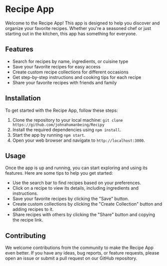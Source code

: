 # Recipe App

Welcome to the Recipe App! This app is designed to help you discover and organize your favorite recipes. Whether you're a seasoned chef or just starting out in the kitchen, this app has something for everyone.

## Features

- Search for recipes by name, ingredients, or cuisine type
- Save your favorite recipes for easy access
- Create custom recipe collections for different occasions
- Get step-by-step instructions and cooking tips for each recipe
- Share your favorite recipes with friends and family

## Installation

To get started with the Recipe App, follow these steps:

1. Clone the repository to your local machine: `git clone https://github.com/johnahumanbeing/Recipy`
2. Install the required dependencies using `npm install`.
3. Start the app by running `npm start`.
4. Open your web browser and navigate to `http://localhost:3000`.

## Usage

Once the app is up and running, you can start exploring and using its features. Here are some tips to help you get started:

- Use the search bar to find recipes based on your preferences.
- Click on a recipe to view its details, including ingredients and instructions.
- Save your favorite recipes by clicking the "Save" button.
- Create custom collections by clicking the "Create Collection" button and adding recipes to it.
- Share recipes with others by clicking the "Share" button and copying the recipe link.

## Contributing

We welcome contributions from the community to make the Recipe App even better. If you have any ideas, bug reports, or feature requests, please open an issue or submit a pull request on our GitHub repository.

